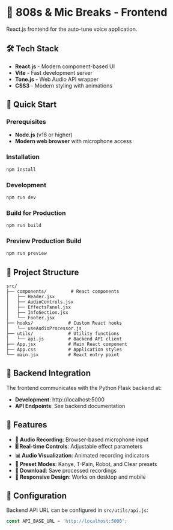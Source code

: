 # 🎤 808s & Mic Breaks - Frontend

React.js frontend for the auto-tune voice application.

## 🛠️ Tech Stack

- **React.js** - Modern component-based UI
- **Vite** - Fast development server
- **Tone.js** - Web Audio API wrapper
- **CSS3** - Modern styling with animations

## 🚀 Quick Start

### Prerequisites
- **Node.js** (v16 or higher)
- **Modern web browser** with microphone access

### Installation
```bash
npm install
```

### Development
```bash
npm run dev
```

### Build for Production
```bash
npm run build
```

### Preview Production Build
```bash
npm run preview
```

## 📁 Project Structure

```
src/
├── components/         # React components
│   ├── Header.jsx
│   ├── AudioControls.jsx
│   ├── EffectsPanel.jsx
│   ├── InfoSection.jsx
│   └── Footer.jsx
├── hooks/             # Custom React hooks
│   └── useAudioProcessor.js
├── utils/             # Utility functions
│   └── api.js         # Backend API client
├── App.jsx            # Main React component
├── App.css            # Application styles
└── main.jsx           # React entry point
```

## 🔗 Backend Integration

The frontend communicates with the Python Flask backend at:
- **Development**: http://localhost:5000
- **API Endpoints**: See backend documentation

## 🎯 Features

- **🎤 Audio Recording**: Browser-based microphone input
- **🎚️ Real-time Controls**: Adjustable effect parameters
- **📊 Audio Visualization**: Animated recording indicators
- **🤖 Preset Modes**: Kanye, T-Pain, Robot, and Clear presets
- **💾 Download**: Save processed recordings
- **📱 Responsive Design**: Works on desktop and mobile

## 🔧 Configuration

Backend API URL can be configured in `src/utils/api.js`:
```javascript
const API_BASE_URL = 'http://localhost:5000';
```
